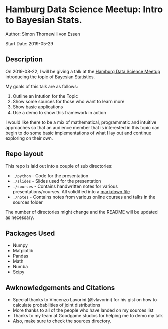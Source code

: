 # Hamburg Data Science Meetup: Intro to Bayesian Stats.
Author: Simon Thornewill von Essen

Start Date: 2019-05-29

## Description

On 2019-08-22, I will be giving a talk at the [Hamburg Data Science Meetup](https://www.meetup.com/Hamburg-Data-Science-Meetup/events/259329049/)
introducing the topic of Bayesian Statistics.

My goals of this talk are as follows:

1. Outline an Intution for the Topic
2. Show some sources for those who want to learn more
3. Show basic applications
4. Use a demo to show this framework in action

I would like there to be a mix of mathematical, programmatic and intuitive approaches so that an audience member that is interested in this topic can
begin to do some basic implementations of what I lay out and continue exploring on their own.

## Repo layout

This repo is laid out into a couple of sub directories:

* `./python` - Code for the presentation
* `./slides` - Slides used for the presentation
* `./sources` - Contains handwritten notes for various presentations/courses. All solidified into a [markdown file](https://github.com/SThornewillvE/Hamburg_DS_Meetup_Bayesian-Stats_Intro/blob/master/sources/bayesian-stats_sources.md)
* `./notes` - Contains notes from various online courses and talks in the sources folder

The number of directories might change and the README will be updated as necessary.

## Packages Used

* Numpy
* Matplotlib
* Pandas
* Math
* Numba
* Scipy

## Awknowledgements and Citations

* Special thanks to Vincenzo Lavorini (@vlavorini) for his gist on how to calculate probabilities of joint distributions
* More thanks to all of the people who have landed on my sources list
* Thanks to my team at Goodgame studios for helping me to demo my talk
* Also, make sure to check the sources directory.
